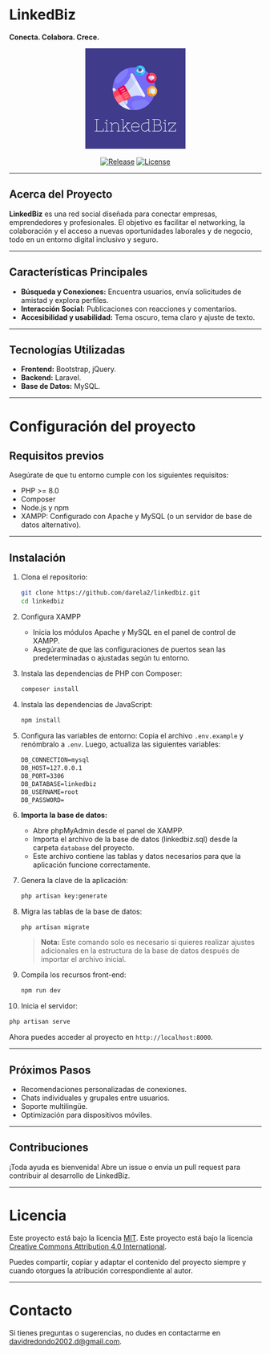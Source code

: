 
# **LinkedBiz**  
**Conecta. Colabora. Crece.**  

<p align="center">
  <img src="resources/views/logo-linkedbiz.png" width="200" alt="LinkedBiz Logo">
</p>  

<p align="center">
  <a href="https://github.com/darela2/linkedbiz/releases"><img src="https://img.shields.io/github/v/release/darela2/linkedbiz" alt="Release"></a>
  <a href="https://creativecommons.org/licenses/by/4.0/"><img src="https://img.shields.io/badge/License-CC%20BY%204.0-lightgrey.svg" alt="License"></a>
</p>

---

## **Acerca del Proyecto**  
**LinkedBiz** es una red social diseñada para conectar empresas, emprendedores y profesionales. El objetivo es facilitar el networking, la colaboración y el acceso a nuevas oportunidades laborales y de negocio, todo en un entorno digital inclusivo y seguro.

---

## **Características Principales**  
- **Búsqueda y Conexiones:** Encuentra usuarios, envía solicitudes de amistad y explora perfiles.  
- **Interacción Social:** Publicaciones con reacciones y comentarios.    
- **Accesibilidad y usabilidad:** Tema oscuro, tema claro y ajuste de texto.  

---

## **Tecnologías Utilizadas**  
- **Frontend:** Bootstrap, jQuery.  
- **Backend:** Laravel.  
- **Base de Datos:** MySQL.   

---

# Configuración del proyecto

## Requisitos previos

Asegúrate de que tu entorno cumple con los siguientes requisitos:

- PHP >= 8.0
- Composer
- Node.js y npm
- XAMPP: Configurado con Apache y MySQL (o un servidor de base de datos alternativo).

---

## Instalación

1. Clona el repositorio:
   ```bash
   git clone https://github.com/darela2/linkedbiz.git
   cd linkedbiz
   ```
2. Configura XAMPP

   - Inicia los módulos Apache y MySQL en el panel de control de XAMPP.
   - Asegúrate de que las configuraciones de puertos sean las predeterminadas o ajustadas según tu entorno.

3. Instala las dependencias de PHP con Composer:
   ```bash
   composer install
   ```

4. Instala las dependencias de JavaScript:
   ```bash
   npm install
   ```

5. Configura las variables de entorno:
   Copia el archivo `.env.example` y renómbralo a `.env`. Luego, actualiza las siguientes variables:
   ```
   DB_CONNECTION=mysql
   DB_HOST=127.0.0.1
   DB_PORT=3306
   DB_DATABASE=linkedbiz
   DB_USERNAME=root
   DB_PASSWORD=
   ```

6. **Importa la base de datos:**
   - Abre phpMyAdmin desde el panel de XAMPP.
   - Importa el archivo de la base de datos (linkedbiz.sql) desde la carpeta `database` del proyecto.
   - Este archivo contiene las tablas y datos necesarios para que la aplicación funcione correctamente.

7. Genera la clave de la aplicación:
   ```bash
   php artisan key:generate
   ```

8. Migra las tablas de la base de datos:
   ```bash
   php artisan migrate
   ```

   > **Nota:** Este comando solo es necesario si quieres realizar ajustes adicionales en la estructura de la base de datos después de importar el archivo inicial.

9. Compila los recursos front-end:
   ```bash
   npm run dev
   ```

10. Inicia el servidor:
   ```bash
   php artisan serve
   ```

Ahora puedes acceder al proyecto en `http://localhost:8000`.

---

## **Próximos Pasos**  
- Recomendaciones personalizadas de conexiones.  
- Chats individuales y grupales entre usuarios.
- Soporte multilingüe.  
- Optimización para dispositivos móviles.  

---

## **Contribuciones**  
¡Toda ayuda es bienvenida! Abre un issue o envía un pull request para contribuir al desarrollo de LinkedBiz.  

---

# **Licencia**  
Este proyecto está bajo la licencia [MIT](https://opensource.org/licenses/MIT). 
Este proyecto está bajo la licencia [Creative Commons Attribution 4.0 International](https://creativecommons.org/licenses/by-nc/4.0/).

Puedes compartir, copiar y adaptar el contenido del proyecto siempre y cuando otorgues la atribución correspondiente al autor.

---

# **Contacto**  
Si tienes preguntas o sugerencias, no dudes en contactarme en [davidredondo2002.d@gmail.com](mailto:davidredondo2002.dr@gmail.com).  
